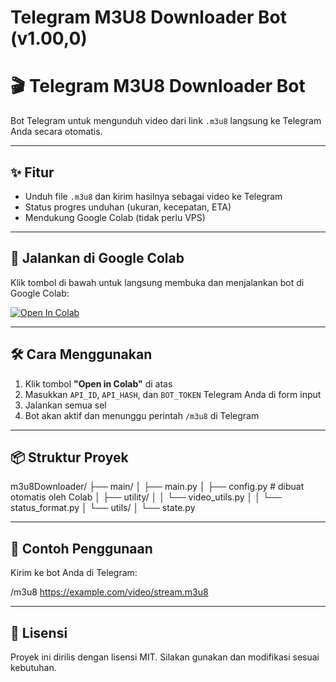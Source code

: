 # Telegram M3U8 Downloader Bot (v1.00,0)

# 🎬 Telegram M3U8 Downloader Bot

Bot Telegram untuk mengunduh video dari link `.m3u8` langsung ke Telegram Anda secara otomatis.

---

## ✨ Fitur

- Unduh file `.m3u8` dan kirim hasilnya sebagai video ke Telegram
- Status progres unduhan (ukuran, kecepatan, ETA)
- Mendukung Google Colab (tidak perlu VPS)

---

## 🚀 Jalankan di Google Colab

Klik tombol di bawah untuk langsung membuka dan menjalankan bot di Google Colab:

[![Open In Colab](https://colab.research.google.com/assets/colab-badge.svg)](https://github.com/lIlSkaSkaSkalIl/m3u8Downloader/blob/017a270b170bb302b8e42fc933cc6fb256d5a9da/M3U8_telegram_bot.ipynb)

---

## 🛠️ Cara Menggunakan

1. Klik tombol **"Open in Colab"** di atas
2. Masukkan `API_ID`, `API_HASH`, dan `BOT_TOKEN` Telegram Anda di form input
3. Jalankan semua sel
4. Bot akan aktif dan menunggu perintah `/m3u8` di Telegram

---

## 📦 Struktur Proyek

m3u8Downloader/ ├── main/ │   ├── main.py │   ├── config.py        # dibuat otomatis oleh Colab │   ├── utility/ │   │   └── video_utils.py │   │   └── status_format.py │   └── utils/ │       └── state.py

---

## 🧪 Contoh Penggunaan

Kirim ke bot Anda di Telegram:

/m3u8 https://example.com/video/stream.m3u8

---

## 📄 Lisensi

Proyek ini dirilis dengan lisensi MIT. Silakan gunakan dan modifikasi sesuai kebutuhan.
